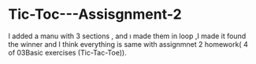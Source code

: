 # Tic-Toc---Assisgnment-2
I added a manu with 3 sections , and ı made them in loop ,I made it found the winner and I think everything is same with assignmnet 2 homework( 4 of 03Basic exercises (Tic-Tac-Toe)).
